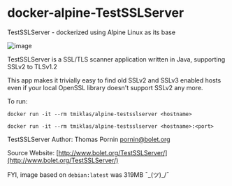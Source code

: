 # docker-alpine-TestSSLServer
TestSSLServer - dockerized using Alpine Linux as its base

![image](https://badge.imagelayers.io/tmiklas/alpine-testsslserver.svg)

TestSSLServer is a SSL/TLS scanner application written in Java, supporting SSLv2 to TLSv1.2

This app makes it trivially easy to find old SSLv2 and SSLv3 enabled hosts even if your local OpenSSL library doesn't support SSLv2 any more.

To run:

```docker run -it --rm tmiklas/alpine-testsslserver <hostname>```

```docker run -it --rm tmiklas/alpine-testsslserver <hostname>:<port>```


TestSSLServer Author: Thomas Pornin <pornin@bolet.org>

Source Website: [http://www.bolet.org/TestSSLServer/](http://www.bolet.org/TestSSLServer/)

FYI, image based on ```debian:latest``` was 319MB ¯\_(ツ)_/¯
